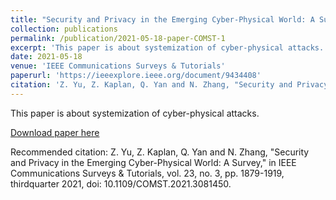 ```yaml
---
title: "Security and Privacy in the Emerging Cyber-Physical World: A Survey"
collection: publications
permalink: /publication/2021-05-18-paper-COMST-1
excerpt: 'This paper is about systemization of cyber-physical attacks.'
date: 2021-05-18
venue: 'IEEE Communications Surveys & Tutorials'
paperurl: 'https://ieeexplore.ieee.org/document/9434408'
citation: 'Z. Yu, Z. Kaplan, Q. Yan and N. Zhang, "Security and Privacy in the Emerging Cyber-Physical World: A Survey," in IEEE Communications Surveys & Tutorials, vol. 23, no. 3, pp. 1879-1919, thirdquarter 2021, doi: 10.1109/COMST.2021.3081450.'
---
```

This paper is about systemization of cyber-physical attacks.

[Download paper here](https://ieeexplore.ieee.org/document/9434408)

Recommended citation: Z. Yu, Z. Kaplan, Q. Yan and N. Zhang, "Security and Privacy in the Emerging Cyber-Physical World: A Survey," in IEEE Communications Surveys & Tutorials, vol. 23, no. 3, pp. 1879-1919, thirdquarter 2021, doi: 10.1109/COMST.2021.3081450.
